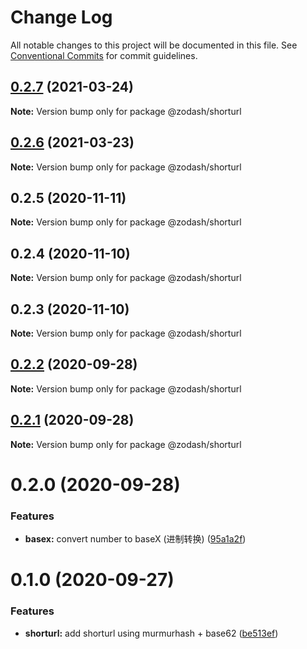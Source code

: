 # Change Log

All notable changes to this project will be documented in this file.
See [Conventional Commits](https://conventionalcommits.org) for commit guidelines.

## [0.2.7](https://github.com/zcorky/zodash/compare/@zodash/shorturl@0.2.6...@zodash/shorturl@0.2.7) (2021-03-24)

**Note:** Version bump only for package @zodash/shorturl





## [0.2.6](https://github.com/zcorky/zodash/compare/@zodash/shorturl@0.2.5...@zodash/shorturl@0.2.6) (2021-03-23)

**Note:** Version bump only for package @zodash/shorturl





## 0.2.5 (2020-11-11)

**Note:** Version bump only for package @zodash/shorturl





## 0.2.4 (2020-11-10)

**Note:** Version bump only for package @zodash/shorturl





## 0.2.3 (2020-11-10)

**Note:** Version bump only for package @zodash/shorturl





## [0.2.2](https://github.com/zcorky/zodash/compare/@zodash/shorturl@0.2.1...@zodash/shorturl@0.2.2) (2020-09-28)

**Note:** Version bump only for package @zodash/shorturl





## [0.2.1](https://github.com/zcorky/zodash/compare/@zodash/shorturl@0.2.0...@zodash/shorturl@0.2.1) (2020-09-28)

**Note:** Version bump only for package @zodash/shorturl





# 0.2.0 (2020-09-28)


### Features

* **basex:** convert number to baseX (进制转换) ([95a1a2f](https://github.com/zcorky/zodash/commit/95a1a2f361d73de5caa3b8e297c1643e97e40983))





# 0.1.0 (2020-09-27)


### Features

* **shorturl:** add shorturl using murmurhash + base62 ([be513ef](https://github.com/zcorky/zodash/commit/be513ef80de2e8ca41f1557691ffe7bd86094cc7))
